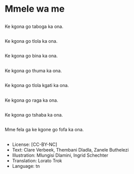 # Mmele wa me

##
Ke kgona go taboga ka
ona.

##
Ke kgona go tlola ka
ona.

##
Ke kgona go bina ka
ona.

##
Ke kgona go thuma ka
ona.

##
Ke kgona go tlola kgati
ka ona.

##
Ke kgona go raga ka
ona.

##
Ke kgona go tshaba ka
ona.

##
Mme fela ga ke kgone
go fofa ka ona.

##
* License: [CC-BY-NC]
* Text: Clare Verbeek, Thembani Dladla, Zanele Buthelezi
* Illustration: Mlungisi Dlamini, Ingrid Schechter
* Translation: Lorato Trok
* Language: tn
